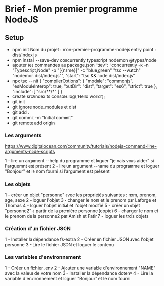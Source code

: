 # Brief - Mon premier programme NodeJS

## Setup

- npm init
    Nom du projet : mon-premier-programme-nodejs
    entry point : dist/index.js
- npm install --save-dev concurrently typescript nodemon @types/node
- ajouter les commandes au package.json
    "dev": "concurrently -k -n \"Typescript,Node\" -p \"[{name}]\" -c \"blue,green\" \"tsc --watch\" \"nodemon dist/index.js\"",
    "start": "tsc && node dist/index.js"
- npx tsc --init
    {
        "compilerOptions": {
            "module": "commonjs",
            "esModuleInterop": true,
            "outDir": "dist",
            "target": "es6",
            "strict": true
        },
        "include": [
            "src/**/*"
        ]
    }
- create src/index.ts
    console.log('Hello world');
- git init
- git ignore node_modules et dist
- git add .
- git commit -m "Initial commit"
- git remote add origin

### Les arguments

https://www.digitalocean.com/community/tutorials/nodejs-command-line-arguments-node-scripts

1 - lire un argument --help du programme et loguer "je vais vous aider" si l'arguemnt est présent
2 - lire un argument --name du programme et loguer "Bonjour" et le nom fourni si l'argument est présent

### Les objets

1 - créer un objet "personne" avec les propriétés suivantes : nom, prenom, age, sexe
2 - loguer l'objet
3 - changer le nom et le prenom par Laforge et Thomas
4 - loguer l'objet initial et l'objet modifié
5 - créer un objet "personne2" à partir de la première personne (copie)
6 - changer le nom et le prenom de la personne2 par Amish et Fatir
7 - loguer les trois objets

### Création d'un fichier JSON

1 - Installer la dépendance fs-extra
2 - Créer un fichier JSON avec l'objet personne
3 - Lire le fichier JSON et loguer le contenu

### Les variables d'environnement

1 - Créer un fichier .env
2 - Ajouter une variable d'environnement "NAME" avec la valeur de votre nom
3 - Installer la dépendance dotenv
4 - Lire la variable d'environnement et loguer "Bonjour" et le nom fourni
